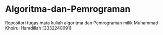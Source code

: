 # Algoritma-dan-Pemrograman
Repositori tugas mata kuliah algoritma dan Pemrograman milik Muhammad Khoirul Hamdillah [3332240091]
